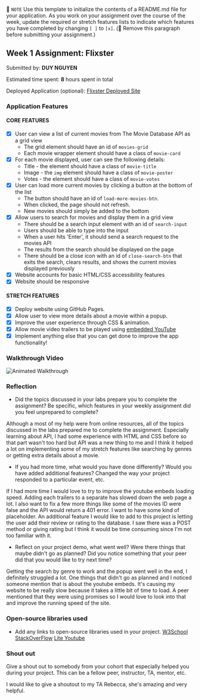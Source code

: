 📝 `NOTE` Use this template to initialize the contents of a README.md file for your application. As you work on your assignment over the course of the week, update the required or stretch features lists to indicate which features you have completed by changing `[ ]` to `[x]`. (🚫 Remove this paragraph before submitting your assignment.)

## Week 1 Assignment: Flixster

Submitted by: **DUY NGUYEN**

Estimated time spent: **8** hours spent in total

Deployed Application (optional): [Flixster Deployed Site](https://doowee0509.github.io/flixster_starter/)

### Application Features

#### CORE FEATURES

- [x] User can view a list of current movies from The Movie Database API as a grid view
  - The grid element should have an id of `movies-grid`
  - Each movie wrapper element should have a class of `movie-card`
- [x] For each movie displayed, user can see the following details:
  - Title - the element should have a class of `movie-title`
  - Image - the `img` element should have a class of `movie-poster`
  - Votes - the element should have a class of `movie-votes`
- [x] User can load more current movies by clicking a button at the bottom of the list
  - The button should have an id of `load-more-movies-btn`.
  - When clicked, the page should not refresh.
  - New movies should simply be added to the bottom
- [x] Allow users to search for movies and display them in a grid view
  - There should be a search input element with an id of `search-input`
  - Users should be able to type into the input
  - When a user hits 'Enter', it should send a search request to the movies API
  - The results from the search should be displayed on the page
  - There should be a close icon with an id of `close-search-btn` that exits the search, clears results, and shows the current movies displayed previously
- [x] Website accounts for basic HTML/CSS accessibility features
- [x] Website should be responsive

#### STRETCH FEATURES

- [x] Deploy website using GitHub Pages. 
- [x] Allow user to view more details about a movie within a popup.
- [x] Improve the user experience through CSS & animation.
- [x] Allow movie video trailers to be played using [embedded YouTube](https://support.google.com/youtube/answer/171780?hl=en)
- [x] Implement anything else that you can get done to improve the app functionality!

### Walkthrough Video

![Animated Walkthrough](https://user-images.githubusercontent.com/96898896/173132601-068dc901-7084-4990-8254-42d22bc16ded.gif)

### Reflection

* Did the topics discussed in your labs prepare you to complete the assignment? Be specific, which features in your weekly assignment did you feel unprepared to complete?

Although a most of my help were from online resources, all of the topics discussed in the labs prepared me to complete the assignment. Especially learning about API, I had some experience with HTML and CSS before so that part wasn't too hard but API was a new thing to me and I think it helped a lot on implementing some of my stretch features like searching by genres or getting extra details about a movie.

* If you had more time, what would you have done differently? Would you have added additional features? Changed the way your project responded to a particular event, etc.
  
If I had more time I would love to try to improve the youtube embeds loading speed. Adding each trailers to a separate has slowed down the web page a lot. I also want to fix a few more things like some of the movies ID were false and the API would return a 401 error. I want to have some kind of placeholder. An additional feature I would like to add to this project is letting the user add their review or rating to the database. I saw there was a POST method or giving rating but I think it would be time consuming since I'm not too familiar with it. 

* Reflect on your project demo, what went well? Were there things that maybe didn't go as planned? Did you notice something that your peer did that you would like to try next time?

Getting the search by genre to work and the popup went well in the end, I definitely struggled a lot. One things that didn't go as planned and I noticed someone mention that is about the youtube embeds. It's causing my website to be really slow because it takes a little bit of time to load. A peer mentioned that they were using promises so I would love to look into that and improve the running speed of the site. 

### Open-source libraries used

- Add any links to open-source libraries used in your project.
[W3School](https://www.w3schools.com)
[StackOverFlow](https://stackoverflow.com)
[Lite Youtube](https://github.com/paulirish/lite-youtube-embed)
### Shout out

Give a shout out to somebody from your cohort that especially helped you during your project. This can be a fellow peer, instructor, TA, mentor, etc.

I would like to give a shoutout to my TA Rebecca, she's amazing and very helpful. 
